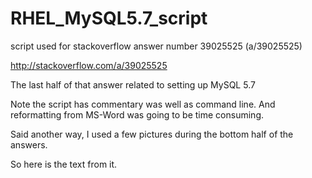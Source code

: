 # RHEL_MySQL5.7_script

script used for stackoverflow answer number 39025525 (a/39025525)

http://stackoverflow.com/a/39025525

The last half of that answer related to setting up MySQL 5.7

Note the script has commentary was well as command line. And reformatting from MS-Word was going to be time consuming.

Said another way, I used a few pictures during the bottom half of the answers.

So here is the text from it.

